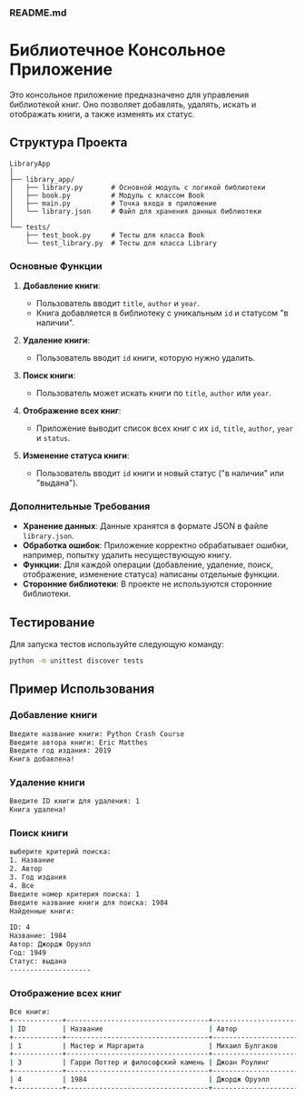 ### README.md

# Библиотечное Консольное Приложение

Это консольное приложение предназначено для управления библиотекой книг. Оно позволяет добавлять, удалять, искать и отображать книги, а также изменять их статус.

## Структура Проекта

```
LibraryApp
│
├── library_app/ 
│   ├── library.py       # Основной модуль с логикой библиотеки
│   ├── book.py          # Модуль с классом Book
│   ├── main.py          # Точка входа в приложение
│   └── library.json     # Файл для хранения данных библиотеки
│
└── tests/               
    ├── test_book.py     # Тесты для класса Book
    └── test_library.py  # Тесты для класса Library
```



### Основные Функции

1. **Добавление книги**:
   - Пользователь вводит `title`, `author` и `year`.
   - Книга добавляется в библиотеку с уникальным `id` и статусом "в наличии".

2. **Удаление книги**:
   - Пользователь вводит `id` книги, которую нужно удалить.

3. **Поиск книги**:
   - Пользователь может искать книги по `title`, `author` или `year`.

4. **Отображение всех книг**:
   - Приложение выводит список всех книг с их `id`, `title`, `author`, `year` и `status`.

5. **Изменение статуса книги**:
   - Пользователь вводит `id` книги и новый статус ("в наличии" или "выдана").

### Дополнительные Требования

- **Хранение данных**: Данные хранятся в формате JSON в файле `library.json`.
- **Обработка ошибок**: Приложение корректно обрабатывает ошибки, например, попытку удалить несуществующую книгу.
- **Функции**: Для каждой операции (добавление, удаление, поиск, отображение, изменение статуса) написаны отдельные функции.
- **Сторонние библиотеки**: В проекте не используются сторонние библиотеки.

## Тестирование

Для запуска тестов используйте следующую команду:

```bash
python -m unittest discover tests
```

## Пример Использования

### Добавление книги

```bash
Введите название книги: Python Crash Course
Введите автора книги: Eric Matthes
Введите год издания: 2019
Книга добавлена!
```

### Удаление книги

```bash
Введите ID книги для удаления: 1
Книга удалена!
```

### Поиск книги

```bash
выберите критерий поиска:
1. Название
2. Автор
3. Год издания
4. Все
Введите номер критерия поиска: 1
Введите название книги для поиска: 1984
Найденные книги:

ID: 4
Название: 1984
Автор: Джордж Оруэлл
Год: 1949
Статус: выдана
--------------------
```

### Отображение всех книг

```bash
Все книги:
+------------+-----------------------------------+---------------------+------------+------------+
| ID         | Название                          | Автор               | Год        | Статус     |
+------------+-----------------------------------+---------------------+------------+------------+
| 1          | Мастер и Маргарита                | Михаил Булгаков     | 1967       | в наличии  |
+------------+-----------------------------------+---------------------+------------+------------+
| 3          | Гарри Поттер и философский камень | Джоан Роулинг       | 1997       | в наличии  |
+------------+-----------------------------------+---------------------+------------+------------+
| 4          | 1984                              | Джордж Оруэлл       | 1949       | выдана     |
+------------+-----------------------------------+---------------------+------------+------------+
```
